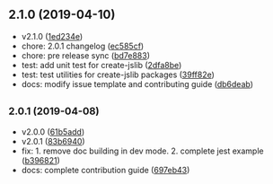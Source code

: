 ## 2.1.0 (2019-04-10)

* v2.1.0 ([1ed234e](https://github.com/logan70/create-jslib/commit/1ed234e))
* chore: 2.0.1 changelog ([ec585cf](https://github.com/logan70/create-jslib/commit/ec585cf))
* chore: pre release sync ([bd7e883](https://github.com/logan70/create-jslib/commit/bd7e883))
* test: add unit test for create-jslib ([2dfa8be](https://github.com/logan70/create-jslib/commit/2dfa8be))
* test: test utilities for create-jslib packages ([39ff82e](https://github.com/logan70/create-jslib/commit/39ff82e))
* docs: modify issue template and contributing guide ([db6deab](https://github.com/logan70/create-jslib/commit/db6deab))



## <small>2.0.1 (2019-04-08)</small>

* v2.0.0 ([61b5add](https://github.com/logan70/create-jslib/commit/61b5add))
* v2.0.1 ([83b6940](https://github.com/logan70/create-jslib/commit/83b6940))
* fix: 1. remove doc building in dev mode. 2. complete jest example ([b396821](https://github.com/logan70/create-jslib/commit/b396821))
* docs: complete contribution guide ([697eb43](https://github.com/logan70/create-jslib/commit/697eb43))



